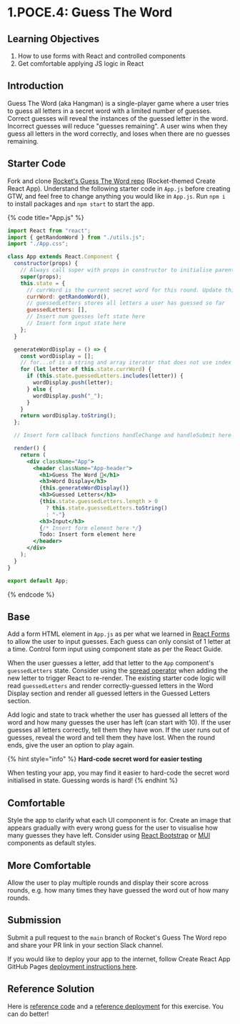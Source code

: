 # 1.POCE.4: Guess The Word

## Learning Objectives

1. How to use forms with React and controlled components
2. Get comfortable applying JS logic in React

## Introduction

Guess The Word (aka Hangman) is a single-player game where a user tries to guess all letters in a secret word with a limited number of guesses. Correct guesses will reveal the instances of the guessed letter in the word. Incorrect guesses will reduce "guesses remaining". A user wins when they guess all letters in the word correctly, and loses when there are no guesses remaining.

## Starter Code

Fork and clone [Rocket's Guess The Word repo](https://github.com/rocketacademy/guess-the-word-bootcamp) (Rocket-themed Create React App). Understand the following starter code in `App.js` before creating GTW, and feel free to change anything you would like in `App.js`. Run `npm i` to install packages and `npm start` to start the app.

{% code title="App.js" %}

```jsx
import React from "react";
import { getRandomWord } from "./utils.js";
import "./App.css";

class App extends React.Component {
  constructor(props) {
    // Always call super with props in constructor to initialise parent class
    super(props);
    this.state = {
      // currWord is the current secret word for this round. Update this with this.setState after each round.
      currWord: getRandomWord(),
      // guessedLetters stores all letters a user has guessed so far
      guessedLetters: [],
      // Insert num guesses left state here
      // Insert form input state here
    };
  }

  generateWordDisplay = () => {
    const wordDisplay = [];
    // for...of is a string and array iterator that does not use index
    for (let letter of this.state.currWord) {
      if (this.state.guessedLetters.includes(letter)) {
        wordDisplay.push(letter);
      } else {
        wordDisplay.push("_");
      }
    }
    return wordDisplay.toString();
  };

  // Insert form callback functions handleChange and handleSubmit here

  render() {
    return (
      <div className="App">
        <header className="App-header">
          <h1>Guess The Word 🚀</h1>
          <h3>Word Display</h3>
          {this.generateWordDisplay()}
          <h3>Guessed Letters</h3>
          {this.state.guessedLetters.length > 0
            ? this.state.guessedLetters.toString()
            : "-"}
          <h3>Input</h3>
          {/* Insert form element here */}
          Todo: Insert form element here
        </header>
      </div>
    );
  }
}

export default App;
```

{% endcode %}

## Base

Add a form HTML element in `App.js` as per what we learned in [React Forms](../1.3-react/#9-forms) to allow the user to input guesses. Each guess can only consist of 1 letter at a time. Control form input using component state as per the React Guide.

When the user guesses a letter, add that letter to the `App` component's `guessedLetters` state. Consider using the [spread operator](../../0-foundations/0.4-javascript/0.4.4-destructuring-and-spread-operator.md#spread-operator) when adding the new letter to trigger React to re-render. The existing starter code logic will read `guessedLetters` and render correctly-guessed letters in the Word Display section and render all guessed letters in the Guessed Letters section.

Add logic and state to track whether the user has guessed all letters of the word and how many guesses the user has left (can start with 10). If the user guesses all letters correctly, tell them they have won. If the user runs out of guesses, reveal the word and tell them they have lost. When the round ends, give the user an option to play again.

{% hint style="info" %}
**Hard-code secret word for easier testing**

When testing your app, you may find it easier to hard-code the secret word initialised in state. Guessing words is hard!
{% endhint %}

## Comfortable

Style the app to clarify what each UI component is for. Create an image that appears gradually with every wrong guess for the user to visualise how many guesses they have left. Consider using [React Bootstrap](https://react-bootstrap.github.io/components/alerts) or [MUI](https://mui.com/core/) components as default styles.

## More Comfortable

Allow the user to play multiple rounds and display their score across rounds, e.g. how many times they have guessed the word out of how many rounds.

## Submission

Submit a pull request to the `main` branch of Rocket's Guess The Word repo and share your PR link in your section Slack channel.

If you would like to deploy your app to the internet, follow Create React App GitHub Pages [deployment instructions here](https://create-react-app.dev/docs/deployment/#github-pages).

## Reference Solution

Here is [reference code](https://github.com/rocketacademy/guess-the-word-bootcamp/blob/solution-base/src/App.js) and a [reference deployment](https://rocketacademy.github.io/guess-the-word-bootcamp/) for this exercise. You can do better!
